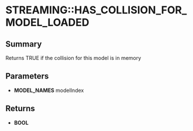 # STREAMING::HAS_COLLISION_FOR_MODEL_LOADED

## Summary
Returns TRUE if the collision for this model is in memory

## Parameters
* **MODEL_NAMES** modelIndex

## Returns
* **BOOL**